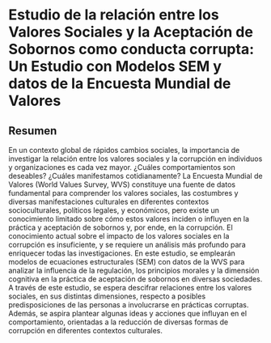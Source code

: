 
# Estudio de la relación entre los Valores Sociales y la Aceptación de Sobornos como conducta corrupta: Un Estudio con Modelos SEM y datos de la Encuesta Mundial de Valores

## Resumen
En un contexto global de rápidos cambios sociales, la importancia de investigar la relación entre los valores sociales y la corrupción en individuos y organizaciones es cada vez mayor. ¿Cuáles comportamientos son deseables? ¿Cuáles manifestamos cotidianamente? La Encuesta Mundial de Valores (World Values Survey, WVS) constituye una fuente de datos fundamental para comprender los valores sociales, las costumbres y diversas manifestaciones culturales en diferentes contextos socioculturales, políticos legales, y económicos, pero existe un conocimiento limitado sobre cómo estos valores inciden o influyen en la práctica y aceptación de sobornos y, por ende, en la corrupción.  El conocimiento actual sobre el impacto de los valores sociales en la corrupción es insuficiente, y se requiere un análisis más profundo para enriquecer todas las investigaciones. En este estudio, se emplearán modelos de ecuaciones estructurales (SEM) con datos de la WVS para analizar la influencia de la regulación, los principios morales y la dimensión cognitiva en la práctica de aceptación de sobornos en diversas sociedades. A través de este estudio, se espera descifrar relaciones entre los valores sociales, en sus distintas dimensiones, respecto a posibles predisposiciones de las personas a involucrarse en prácticas corruptas. Además, se aspira plantear algunas ideas y acciones que influyan en el comportamiento, orientadas a la reducción de diversas formas de corrupción en diferentes contextos culturales. 

